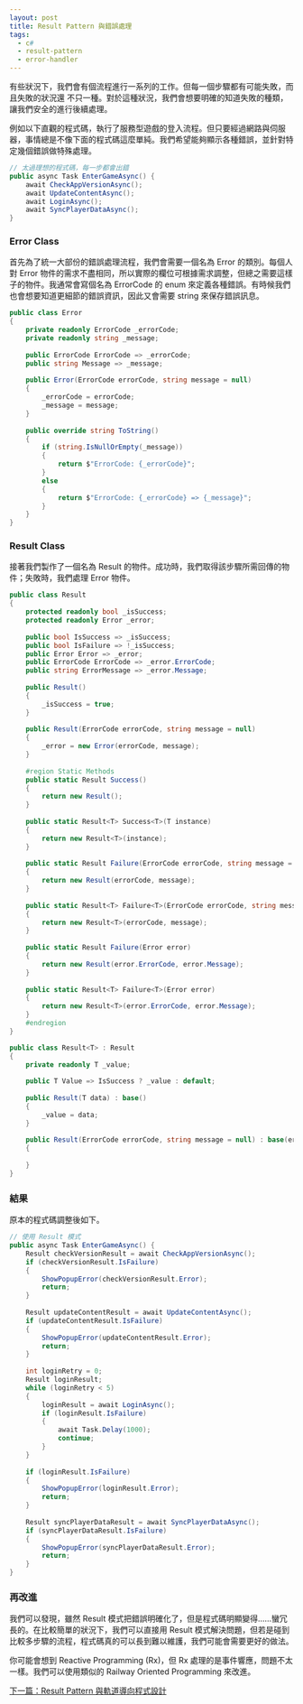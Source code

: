 ```yaml
---
layout: post
title: Result Pattern 與錯誤處理
tags:
  - c#
  - result-pattern
  - error-handler
---
```


有些狀況下，我們會有個流程進行一系列的工作。但每一個步驟都有可能失敗，而且失敗的狀況還
不只一種。對於這種狀況，我們會想要明確的知道失敗的種類，讓我們安全的進行後續處理。

<!--more-->

例如以下直觀的程式碼，執行了服務型遊戲的登入流程。但只要經過網路與伺服器，事情總是不像下面的程式碼這麼單純。我們希望能夠顯示各種錯誤，並針對特定幾個錯誤做特殊處理。

```csharp
// 太過理想的程式碼，每一步都會出錯
public async Task EnterGameAsync() {
    await CheckAppVersionAsync();
    await UpdateContentAsync();
    await LoginAsync();
    await SyncPlayerDataAsync();
}
```

### Error Class

首先為了統一大部份的錯誤處理流程，我們會需要一個名為 Error 的類別。每個人對 Error 物件的需求不盡相同，所以實際的欄位可根據需求調整，但總之需要這樣子的物件。我通常會寫個名為 ErrorCode 的 enum 來定義各種錯誤。有時候我們也會想要知道更細節的錯誤資訊，因此又會需要 string 來保存錯誤訊息。

```csharp
public class Error
{
    private readonly ErrorCode _errorCode;
    private readonly string _message;
    
    public ErrorCode ErrorCode => _errorCode;
    public string Message => _message;
    
    public Error(ErrorCode errorCode, string message = null)
    {
        _errorCode = errorCode;
        _message = message;
    }
    
    public override string ToString()
    {
        if (string.IsNullOrEmpty(_message))
        {
            return $"ErrorCode: {_errorCode}";
        }
        else
        {
            return $"ErrorCode: {_errorCode} => {_message}";
        }
    }
}
```

### Result Class

接著我們製作了一個名為 Result 的物件。成功時，我們取得該步驟所需回傳的物件；失敗時，我們處理 Error 物件。

```csharp
public class Result
{
    protected readonly bool _isSuccess;
    protected readonly Error _error;
    
    public bool IsSuccess => _isSuccess;
    public bool IsFailure => !_isSuccess;
    public Error Error => _error;
    public ErrorCode ErrorCode => _error.ErrorCode;
    public string ErrorMessage => _error.Message;
    
    public Result()
    {
        _isSuccess = true;
    }
    
    public Result(ErrorCode errorCode, string message = null)
    {
        _error = new Error(errorCode, message);
    }
    
    #region Static Methods
    public static Result Success()
    {
        return new Result();
    }
    
    public static Result<T> Success<T>(T instance)
    {
        return new Result<T>(instance);
    }
    
    public static Result Failure(ErrorCode errorCode, string message = null)
    {
        return new Result(errorCode, message);
    }
    
    public static Result<T> Failure<T>(ErrorCode errorCode, string message = null)
    {
        return new Result<T>(errorCode, message);
    }
    
    public static Result Failure(Error error)
    {
        return new Result(error.ErrorCode, error.Message);
    }
    
    public static Result<T> Failure<T>(Error error)
    {
        return new Result<T>(error.ErrorCode, error.Message);
    }
    #endregion
}

public class Result<T> : Result
{
    private readonly T _value;
    
    public T Value => IsSuccess ? _value : default;
    
    public Result(T data) : base()
    {
        _value = data;
    }
    
    public Result(ErrorCode errorCode, string message = null) : base(errorCode, message)
    {
    
    }
}
```

### 結果

原本的程式碼調整後如下。

```csharp
// 使用 Result 模式
public async Task EnterGameAsync() {
    Result checkVersionResult = await CheckAppVersionAsync();
    if (checkVersionResult.IsFailure)
    {
        ShowPopupError(checkVersionResult.Error);
        return;
    }
    
    Result updateContentResult = await UpdateContentAsync();
    if (updateContentResult.IsFailure)
    {
        ShowPopupError(updateContentResult.Error);
        return;
    }
    
    int loginRetry = 0;
    Result loginResult;
    while (loginRetry < 5)
    {
        loginResult = await LoginAsync();
        if (loginResult.IsFailure)
        {
            await Task.Delay(1000);
            continue;
        }
    }
    
    if (loginResult.IsFailure)
    {
        ShowPopupError(loginResult.Error);
        return;
    }
    
    Result syncPlayerDataResult = await SyncPlayerDataAsync();
    if (syncPlayerDataResult.IsFailure)
    {
        ShowPopupError(syncPlayerDataResult.Error);
        return;
    }
}
```

### 再改進

我們可以發現，雖然 Result 模式把錯誤明確化了，但是程式碼明顯變得......蠻冗長的。在比較簡單的狀況下，我們可以直接用 Result 模式解決問題，但若是碰到比較多步驟的流程，程式碼真的可以長到難以維護，我們可能會需要更好的做法。

你可能會想到 Reactive Programming (Rx)，但 Rx 處理的是事件響應，問題不太一樣。我們可以使用類似的 Railway Oriented Programming 來改進。

[下一篇：Result Pattern 與軌道導向程式設計](https://www.wentaichi.me/blog/result-pattern-and-railway-oriented-programming/)
